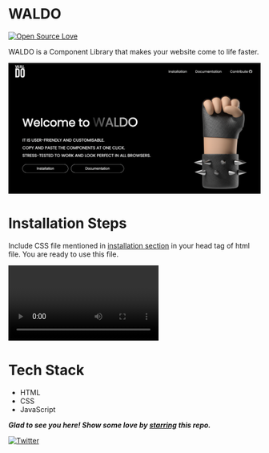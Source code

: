 # WALDO

[![Open Source Love](https://badges.frapsoft.com/os/v2/open-source.svg?v=103)](https://github.com/pariyar07)

WALDO is a Component Library that makes your website come to life faster.

![image](./assets/images/WALDO-Homepage.png)

# Installation Steps

Include CSS file mentioned in [installation section](https://github.com/pariyar07/WALDO) in your head tag of html file.
You are ready to use this file.

![preview](./assets/images/installation-page.mov)

# Tech Stack
- HTML
- CSS
- JavaScript

***Glad to see you here! Show some love by [starring](https://github.com/pariyar07/WALDO) this repo.***

[![Twitter](https://img.shields.io/static/v1.svg?label=connect&message=@satyamP_js&color=grey&logo=twitter&style=flat&logoColor=white&colorA=blue)](https://twitter.com/satyamP_js)
